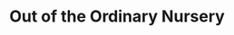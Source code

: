 ---
title: "Out of the Ordinary Nursery"
url: /averill-park/out-of-the-ordinary-nursery/
shop: Garten-Center
---